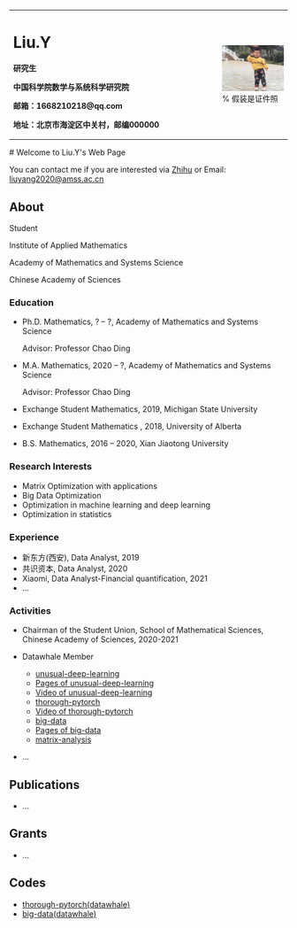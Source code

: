<table border="0">
  <tr>
    <td width="75%">
      <h1>Liu.Y</h1>
      <p><b>研究生</b></p>
      <p><b>中国科学院数学与系统科学研究院</b></p>
      <p><b>邮箱：1668210218@qq.com</b></p>
      <p><b>地址：北京市海淀区中关村，邮编000000</b></p>
    </td>
    <td width="25%">
      <img src="person-pic.png" width="100%">      % 假装是证件照
    </td>
  </tr>
</table>
# Welcome to Liu.Y's Web Page

You can contact me if you are interested via [Zhihu](https://www.zhihu.com/people/ming-ren-19-34) or Email: liuyang2020@amss.ac.cn


## About

Student 

Institute of Applied Mathematics

Academy of Mathematics and Systems Science

Chinese Academy of Sciences

### Education

 - Ph.D. Mathematics, ? – ?, Academy of Mathematics and Systems Science

   Advisor: Professor Chao Ding

 - M.A. Mathematics, 2020 – ?, Academy of Mathematics and Systems Science

   Advisor: Professor Chao Ding

 - Exchange Student Mathematics, 2019, Michigan State University
 - Exchange  Student Mathematics , 2018, University of Alberta
 - B.S. Mathematics, 2016 – 2020, Xian Jiaotong University

### Research Interests

- Matrix Optimization with applications
- Big Data Optimization
- Optimization in machine learning and deep learning
- Optimization in statistics

### Experience

- 新东方(西安), Data Analyst, 2019
- 共识资本, Data Analyst, 2020
- Xiaomi, Data Analyst-Financial quantification, 2021
- ...

### Activities

- Chairman of the Student Union, School of Mathematical Sciences, Chinese Academy of Sciences, 2020-2021

- Datawhale Member 
  - [unusual-deep-learning](https://github.com/datawhalechina/unusual-deep-learning)
  - [Pages of unusual-deep-learning](https://datawhalechina.github.io/unusual-deep-learning)
  - [Video of unusual-deep-learning](https://www.bilibili.com/video/BV1iq4y197L4?spm_id_from=333.999.0.0)
  - [thorough-pytorch](https://github.com/datawhalechina/thorough-pytorch)
  - [Video of thorough-pytorch](https://www.bilibili.com/video/BV1L44y1472Z?spm_id_from=333.999.0.0)
  - [big-data](https://github.com/shenhao-stu/Big-Data)
  - [Pages of big-data](https://shenhao-stu.github.io/Big-Data)
  - [matrix-analysis](https://github.com/datawhalechina/team-learning-data-mining/tree/master/MatrixAnalysis)
- ...

## Publications

- ...

## Grants

- ...

## Codes

- [thorough-pytorch(datawhale)](https://github.com/datawhalechina/thorough-pytorch)
- [big-data(datawhale)](https://github.com/shenhao-stu/Big-Data)

